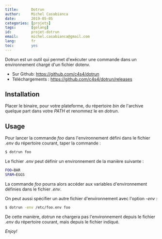 ```yaml
---
title:      Dotrun
author:     Michel Casabianca
date:       2019-05-05
categories: [projets]
tags:       [golang]
id:         projet-dotrun
email:      michel.casabianca@gmail.com
lang:       fr
toc:        yes
---
```


Dotrun est un outil qui permet d'exécuter une commande dans un environnement chargé d'un fichier dotenv.

- Sur Github: <https://github.com/c4s4/dotrun>
- Téléchargements : <https://github.com/c4s4/dotrun/releases>

<!--more-->

## Installation

Placer le binaire, pour votre plateforme, du répertoire *bin* de l'archive quelque part dans votre *PATH* et renommez le en *dotrun*.

## Usage

Pour lancer la commande *foo* dans l'environnement défini dans le fichier *.env* du répertoire courant, taper la commande :

```bash
$ dotrun foo
```

Le fichier *.env* peut définir un environnement de la manière suivante :

```bash
FOO=BAR
SPAM=EGGS
```

La commande *foo* pourra alors accéder aux variables d'environnement définies dans le fichier *.env*.

On peut aussi spécifier un autre fichier d'environnement avec l'option *-env* :

```bash
$ dotrun -env /etc/foo.env foo
```

De cette manière, *dotrun* ne chargera pas l'environnement depuis le fichier *.env* du répertoire courant, mais depuis le fichier indiqué.

*Enjoy!*
